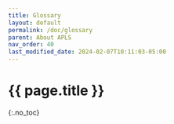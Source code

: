 ```yaml
---
title: Glossary 
layout: default
permalink: /doc/glossary
parent: About APLS
nav_order: 40
last_modified_date: 2024-02-07T10:11:03-05:00
---
```


# {{ page.title }}
{:.no_toc}

